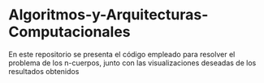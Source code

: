 # Algoritmos-y-Arquitecturas-Computacionales
En este repositorio se presenta el código empleado para resolver el problema de los n-cuerpos, junto con las visualizaciones deseadas de los resultados obtenidos

